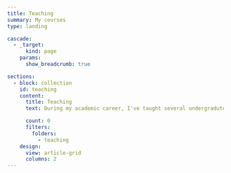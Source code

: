 ```yaml
---
title: Teaching
summary: My courses
type: landing

cascade:
  - _target:
      kind: page
    params:
      show_breadcrumb: true

sections:
  - block: collection
    id: teaching
    content:
      title: Teaching
      text: During my academic career, I've taught several undergradute courses. Below are the list of courses that I enjoyed a lot.

      count: 0
      filters:
        folders:
          - teaching
    design:
      view: article-grid
      columns: 2
---
```

